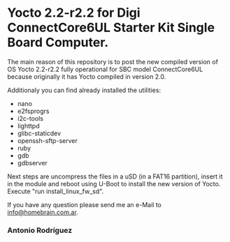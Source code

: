 # Yocto 2.2-r2.2 for Digi ConnectCore6UL Starter Kit Single Board Computer.

The main reason of this repository is to post the new compiled version of OS Yocto 2.2-r2.2 fully operational for SBC model ConnectCore6UL because originally it has Yocto compiled in version 2.0.

Additionaly you can find already installed the utilities:
- nano
- e2fsprogrs
- i2c-tools
- lighttpd
- glibc-staticdev
- openssh-sftp-server
- ruby
- gdb
- gdbserver

Next steps are uncompress the files in a uSD (in a FAT16 partition), insert it in the module and reboot using U-Boot to install the new version of Yocto. Execute "run install_linux_fw_sd".

If you have any question please send me an e-Mail to info@homebrain.com.ar.

### Antonio Rodríguez
